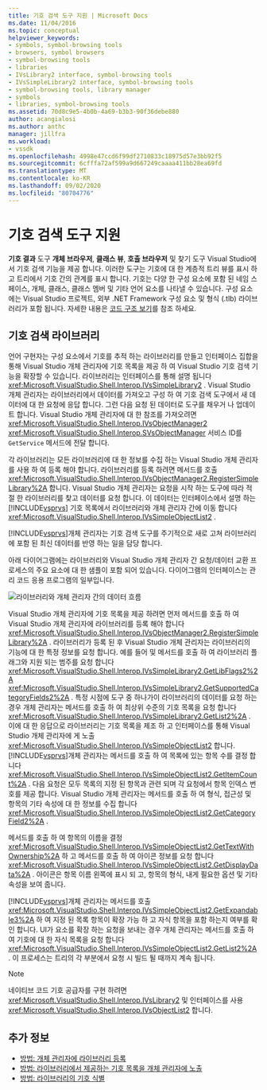 ```yaml
---
title: 기호 검색 도구 지원 | Microsoft Docs
ms.date: 11/04/2016
ms.topic: conceptual
helpviewer_keywords:
- symbols, symbol-browsing tools
- browsers, symbol browsers
- symbol-browsing tools
- libraries
- IVsLibrary2 interface, symbol-browsing tools
- IVsSimpleLibrary2 interface, symbol-browsing tools
- symbol-browsing tools, library manager
- symbols
- libraries, symbol-browsing tools
ms.assetid: 70d8c9e5-4b0b-4a69-b3b3-90f36debe880
author: acangialosi
ms.author: anthc
manager: jillfra
ms.workload:
- vssdk
ms.openlocfilehash: 4998e47ccd6f99df2710833c18975d57e3bb92f5
ms.sourcegitcommit: 6cfffa72af599a9d667249caaaa411bb28ea69fd
ms.translationtype: MT
ms.contentlocale: ko-KR
ms.lasthandoff: 09/02/2020
ms.locfileid: "80704776"
---
```

# <a name="supporting-symbol-browsing-tools"></a>기호 검색 도구 지원
**기호 결과** 도구 **개체 브라우저**, **클래스 뷰**, **호출 브라우저** 및 찾기 도구 Visual Studio에서 기호 검색 기능을 제공 합니다. 이러한 도구는 기호에 대 한 계층적 트리 뷰를 표시 하 고 트리에서 기호 간의 관계를 표시 합니다. 기호는 다양 한 구성 요소에 포함 된 네임 스페이스, 개체, 클래스, 클래스 멤버 및 기타 언어 요소를 나타낼 수 있습니다. 구성 요소에는 Visual Studio 프로젝트, 외부 .NET Framework 구성 요소 및 형식 (.tlb) 라이브러리가 포함 됩니다. 자세한 내용은 [코드 구조 보기](../../ide/viewing-the-structure-of-code.md)를 참조 하세요.

## <a name="symbol-browsing-libraries"></a>기호 검색 라이브러리
 언어 구현자는 구성 요소에서 기호를 추적 하는 라이브러리를 만들고 인터페이스 집합을 통해 Visual Studio 개체 관리자에 기호 목록을 제공 하 여 Visual Studio 기호 검색 기능을 확장할 수 있습니다. 라이브러리는 인터페이스를 통해 설명 됩니다 <xref:Microsoft.VisualStudio.Shell.Interop.IVsSimpleLibrary2> . Visual Studio 개체 관리자는 라이브러리에서 데이터를 가져오고 구성 하 여 기호 검색 도구에서 새 데이터에 대 한 요청에 응답 합니다. 그런 다음 요청 된 데이터로 도구를 채우거 나 업데이트 합니다. Visual Studio 개체 관리자에 대 한 참조를 가져오려면 <xref:Microsoft.VisualStudio.Shell.Interop.IVsObjectManager2> <xref:Microsoft.VisualStudio.Shell.Interop.SVsObjectManager> 서비스 ID를 `GetService` 메서드에 전달 합니다.

 각 라이브러리는 모든 라이브러리에 대 한 정보를 수집 하는 Visual Studio 개체 관리자를 사용 하 여 등록 해야 합니다. 라이브러리를 등록 하려면 메서드를 호출 <xref:Microsoft.VisualStudio.Shell.Interop.IVsObjectManager2.RegisterSimpleLibrary%2A> 합니다. Visual Studio 개체 관리자는 요청을 시작 하는 도구에 따라 적절 한 라이브러리를 찾고 데이터를 요청 합니다. 이 데이터는 인터페이스에서 설명 하는 [!INCLUDE[vsprvs](../../code-quality/includes/vsprvs_md.md)] 기호 목록에서 라이브러리와 개체 관리자 간에 이동 합니다 <xref:Microsoft.VisualStudio.Shell.Interop.IVsSimpleObjectList2> .

 [!INCLUDE[vsprvs](../../code-quality/includes/vsprvs_md.md)]개체 관리자는 기호 검색 도구를 주기적으로 새로 고쳐 라이브러리에 포함 된 최신 데이터를 반영 하는 일을 담당 합니다.

 아래 다이어그램에는 라이브러리와 Visual Studio 개체 관리자 간 요청/데이터 교환 프로세스의 주요 요소에 대 한 샘플이 포함 되어 있습니다. 다이어그램의 인터페이스는 관리 코드 응용 프로그램의 일부입니다.

 ![라이브러리와 개체 관리자 간의 데이터 흐름](../../extensibility/internals/media/callbrowserdiagram.gif "CallBrowserDiagram")

 Visual Studio 개체 관리자에 기호 목록을 제공 하려면 먼저 메서드를 호출 하 여 Visual Studio 개체 관리자에 라이브러리를 등록 해야 합니다 <xref:Microsoft.VisualStudio.Shell.Interop.IVsObjectManager2.RegisterSimpleLibrary%2A> . 라이브러리가 등록 된 후 Visual Studio 개체 관리자는 라이브러리의 기능에 대 한 특정 정보를 요청 합니다. 예를 들어 및 메서드를 호출 하 여 라이브러리 플래그와 지원 되는 범주를 요청 합니다 <xref:Microsoft.VisualStudio.Shell.Interop.IVsSimpleLibrary2.GetLibFlags2%2A> <xref:Microsoft.VisualStudio.Shell.Interop.IVsSimpleLibrary2.GetSupportedCategoryFields2%2A> . 특정 시점에 도구 중 하나가이 라이브러리의 데이터를 요청 하는 경우 개체 관리자는 메서드를 호출 하 여 최상위 수준의 기호 목록을 요청 합니다 <xref:Microsoft.VisualStudio.Shell.Interop.IVsSimpleLibrary2.GetList2%2A> . 이에 대 한 응답으로 라이브러리는 기호 목록을 제조 하 고 인터페이스를 통해 Visual Studio 개체 관리자에 게 노출 <xref:Microsoft.VisualStudio.Shell.Interop.IVsSimpleObjectList2> 합니다. [!INCLUDE[vsprvs](../../code-quality/includes/vsprvs_md.md)]개체 관리자는 메서드를 호출 하 여 목록에 있는 항목 수를 결정 합니다 <xref:Microsoft.VisualStudio.Shell.Interop.IVsSimpleObjectList2.GetItemCount%2A> . 다음 요청은 모두 목록의 지정 된 항목과 관련 되며 각 요청에서 항목 인덱스 번호를 제공 합니다. Visual Studio 개체 관리자는 메서드를 호출 하 여 형식, 접근성 및 항목의 기타 속성에 대 한 정보를 수집 합니다 <xref:Microsoft.VisualStudio.Shell.Interop.IVsSimpleObjectList2.GetCategoryField2%2A> .

 메서드를 호출 하 여 항목의 이름을 결정 <xref:Microsoft.VisualStudio.Shell.Interop.IVsSimpleObjectList2.GetTextWithOwnership%2A> 하 고 메서드를 호출 하 여 아이콘 정보를 요청 합니다 <xref:Microsoft.VisualStudio.Shell.Interop.IVsSimpleObjectList2.GetDisplayData%2A> . 아이콘은 항목 이름 왼쪽에 표시 되 고, 항목의 형식, 내게 필요한 옵션 및 기타 속성을 보여 줍니다.

 [!INCLUDE[vsprvs](../../code-quality/includes/vsprvs_md.md)]개체 관리자는 메서드를 호출 <xref:Microsoft.VisualStudio.Shell.Interop.IVsSimpleObjectList2.GetExpandable3%2A> 하 여 지정 된 목록 항목이 확장 가능 하 고 자식 항목을 포함 하는지 여부를 확인 합니다. UI가 요소를 확장 하는 요청을 보내는 경우 개체 관리자는 메서드를 호출 하 여 기호에 대 한 자식 목록을 요청 합니다 <xref:Microsoft.VisualStudio.Shell.Interop.IVsSimpleObjectList2.GetList2%2A> . 이 프로세스는 트리의 각 부분에서 요청 시 빌드 될 때까지 계속 됩니다.

> [!NOTE]
> 네이티브 코드 기호 공급자를 구현 하려면 <xref:Microsoft.VisualStudio.Shell.Interop.IVsLibrary2> 및 인터페이스를 사용 <xref:Microsoft.VisualStudio.Shell.Interop.IVsObjectList2> 합니다.

## <a name="see-also"></a>추가 정보
- [방법: 개체 관리자에 라이브러리 등록](../../extensibility/internals/how-to-register-a-library-with-the-object-manager.md)
- [방법: 라이브러리에서 제공하는 기호 목록을 개체 관리자에 노출](../../extensibility/internals/how-to-expose-lists-of-symbols-provided-by-the-library-to-the-object-manager.md)
- [방법: 라이브러리의 기호 식별](../../extensibility/internals/how-to-identify-symbols-in-a-library.md)
